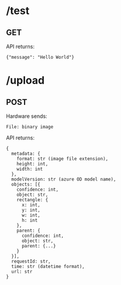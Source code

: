 # /test

## GET

API returns:

```
{"message": "Hello World"}
```

# /upload

## POST

Hardware sends:

```
File: binary image
```

API returns:

```
{
  metadata: {
    format: str (image file extension),
    height: int,
    width: int
  },
  modelVersion: str (azure OD model name),
  objects: [{
    confidence: int,
    object: str,
    rectangle: {
      x: int,
      y: int,
      w: int,
      h: int
    },
    parent: {
      confidence: int,
      object: str,
      parent: {...}
    }
  }],
  requestId: str,
  time: str (datetime format),
  url: str
}
```
